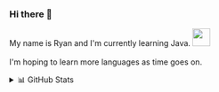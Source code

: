 ### Hi there 👋

My name is Ryan and I'm currently learning Java. <img  height="32" width="32" style="color:red" src="https://cdn.jsdelivr.net/npm/simple-icons@v4/icons/java.svg" />
<br> </br>
I'm hoping to learn more languages as time goes on.

<!--<img height="32" width="32" src="https://unpkg.com/simple-icons@v4/icons/youtube.svg" /> -->

<!-- 
<details>
  <summary> 🤹 Recent Activites 🗻</summary>
  
   <!--START_SECTION:waka-->
   <!--END_SECTION:waka--> 
 
</details>

<details>
  <summary> 📊 GitHub Stats </summary>
  

![Anurag's GitHub stats](https://github-readme-stats.vercel.app/api?username=rarcher18&show_icons=true&theme=tokyonight)

[![Top Langs](https://github-readme-stats.vercel.app/api/top-langs/?username=rarcher18)](https://github.com/anuraghazra/github-readme-stats)


</details>
